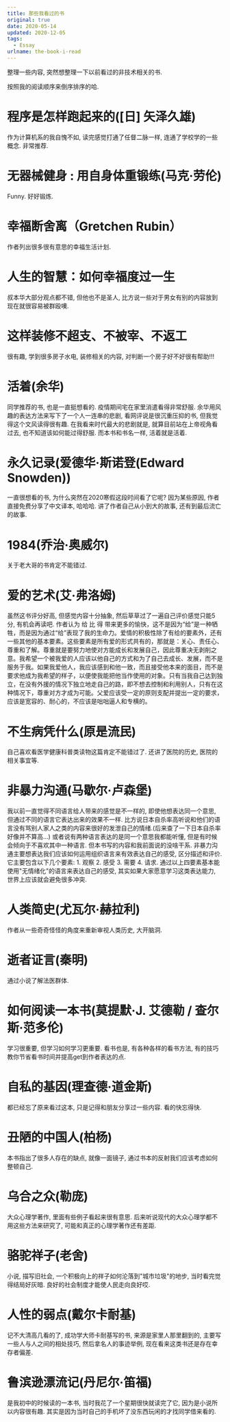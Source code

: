 ```yaml
---
title: 那些我看过的书
original: true
date: 2020-05-14
updated: 2020-12-05
tags: 
  - Essay
urlname: the-book-i-read
---
```

整理一些内容, 突然想整理一下以前看过的非技术相关的书. 
<!--more-->
按照我的阅读顺序来倒序排序的哈. 

# 程序是怎样跑起来的([日] 矢泽久雄)
作为计算机系的我自愧不如, 读完感觉打通了任督二脉一样, 连通了学校学的一些概念. 非常推荐. 

# 无器械健身 : 用自身体重锻练(马克·劳伦)
Funny. 好好锻炼. 

# 幸福断舍离（Gretchen Rubin）
作者列出很多很有意思的幸福生活计划. 

# 人生的智慧：如何幸福度过一生
叔本华大部分观点都不错, 但他也不是圣人, 比方说一些对于男女有别的内容放到现在就很容易被群殴噢. 

# 这样装修不超支、不被宰、不返工
很有趣, 学到很多房子水电, 装修相关的内容, 对判断一个房子好不好很有帮助!!! 

# 活着(余华)
同学推荐的书, 也是一直挺想看的. 疫情期间宅在家里消遣看得非常舒服. 余华用风趣的表达方法来写下了一个人一连串的悲剧, 看网评说是很沉重压抑的书, 但我觉得这个文风读得很有趣. 在我看来时代最大的悲剧就是, 就算目前站在上帝视角看过去, 也不知道该如何能过得舒服. 而本书和书名一样, 活着就是活着. 

# 永久记录(爱德华·斯诺登(Edward Snowden))
一直很想看的书, 为什么突然在2020寒假这段时间看了它呢? 因为某些原因, 作者直接免费分享了中文译本, 哈哈哈. 讲了作者自己从小到大的故事, 还有到最后流亡的故事. 

# 1984(乔治·奥威尔)
关于老大哥的书肯定不能错过. 

# 爱的艺术(艾·弗洛姆)
虽然这书评分好高, 但感觉内容十分抽象, 然后草草过了一遍自己评价感觉只能5分, 有机会再读吧. 作者认为 给 比 得 带来更多的愉快，这不是因为“给”是一种牺牲，而是因为通过“给”表现了我的生命力。爱情的积极性除了有给的要素外，还有一些其他的基本要素。这些要素是所有爱的形式共有的，那就是：关心、责任心、尊重和了解。尊重就是要努力地使对方能成长和发展自己，因此尊重决无剥削之意。我希望一个被我爱的人应该以他自己的方式和为了自己去成长、发展，而不是服务于我。如果我爱他人，我应该感到和他一致，而且接受他本来的面目，而不是要求他成为我希望的样子，以便使我能把他当作使用的对象。只有当我自己达到独立，在没有外援的情况下独立地走自己的路，即不想去控制和利用别人，只有在这种情况下，尊重对方才成为可能。父爱应该受一定的原则支配并提出一定的要求，应该是宽容的、耐心的，不应该是咄咄逼人和专横的。

# 不生病凭什么(原是流民)
自己喜欢看医学健康科普类读物这篇肯定不能错过了. 还讲了医院的历史, 医院的相关事宜等. 

# 非暴力沟通(马歇尔·卢森堡)
我以前一直觉得不同语言给人带来的感觉是不一样的, 即使他想表达同一个意思, 但通过不同的语言它表达出来的效果不一样. 比方说日本自杀率高听说和他们的语言没有骂别人家人之类的内容来很好的发泄自己的情绪.(后来查了一下日本自杀率好像并不算高...) 或者说有两种语言表达的是同一个意思我都能听懂, 但是有时候会倾向于不喜欢其中一种语言. 但本书写的内容和我前面说的没啥干系. 非暴力沟通主要想表达我们应该如何运用组织语言来有效表达自己的感受, 区分描述和评价. 它主要包含以下几个要素: 1. 观察 2. 感受 3. 需要 4. 请求. 通过以上四要素基本能使用"无情绪化"的语言来表达自己的感受, 其实如果大家愿意学习这类表达能力, 世界上应该就会避免很多冲突. 

# 人类简史(尤瓦尔·赫拉利)
作者从一些奇奇怪怪的角度来重新审视人类历史, 大开脑洞. 

# 逝者证言(秦明)
通过小说了解法医群体. 

# 如何阅读一本书(莫提默·J. 艾德勒 / 查尔斯·范多伦)
学习很重要, 但学习如何学习更重要. 看书也是, 有各种各样的看书方法, 有的技巧教你节省看书时间并提高get到作者表达的点. 

# 自私的基因(理查德·道金斯)
都已经忘了原来看过这本, 只是记得和朋友分享过一些内容. 看的快忘得快. 

# 丑陋的中国人(柏杨)
本书指出了很多人存在的缺点, 就像一面镜子, 通过书本的反射我们应该考虑如何整顿自己. 

# 乌合之众(勒庞)
大众心理学著作, 里面有些例子看起来很有意思. 后来听说现代的大众心理学都不用这些方法来研究了, 可能和真正的心理学著作还有差距. 

# 骆驼祥子(老舍)
小说, 描写旧社会, 一个积极向上的祥子如何沦落到"城市垃圾"的地步, 当时看完觉得结局好灰暗. 良好的社会制度才能使人民走向良好哎. 

# 人性的弱点(戴尔卡耐基)
记不大清高几看的了, 成功学大师卡耐基写的书, 来源是家里人那里翻到的, 主要写一些人与人之间的相处技巧, 然后拿名人的事迹举例, 现在看来这类书还是存在幸存者偏差. 

# 鲁滨逊漂流记(丹尼尔·笛福)
是我初中的时候读的一本书, 当时我花了一个星期很快就读完了它, 因为是小说所以内容很有趣. 其实是因为当时自己的手机坏了没东西玩闲的才找同学借来看的. 
